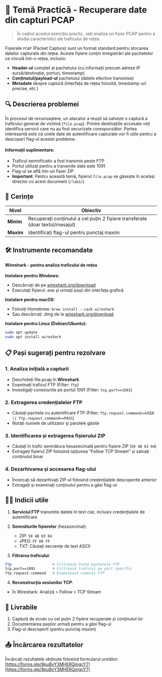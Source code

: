 # 📝 Temă Practică - Recuperare date din capturi PCAP

> În cadrul acestui exercițiu practic, veți analiza un fișier PCAP pentru a studia caracteristici ale traficului de rețea.

Fișierele `PCAP` (Packet Capture) sunt un format standard pentru stocarea datelor capturate din rețea. Aceste fișiere conțin înregistrări ale pachetelor ce circulă într-o rețea, inclusiv:

* **Header-ul** complet al pachetului (cu informații precum adrese IP sursă/destinație, porturi, timestamp)
* **Conținutul/payload-ul** pachetului (datele efective transmise)
* **Metadate** despre captură (interfața de rețea folosită, timestamp-uri precise, etc.)

## 🔍 Descrierea problemei
În procesul de recunoaștere, un atacator a reușit să salveze o captură a traficului generat de victimă (`file.pcap`). Printre destinațiile accesate veți identifica servicii care nu au fost securizate corespunzător. Partea interesantă este că unele date de autentificare capturate vor fi utile pentru a descoperi flag-ul acestei probleme.

#### Informații suplimentare:
* Traficul semnificativ a fost transmis peste FTP
* Portul utilizat pentru a transmite date este 1091
* Flag-ul se află într-un fișier ZIP
* **Important**: Pentru această temă, fișierul `file.pcap` se găsește în același director cu acest document (`/lab3/`)

## 🎯 Cerințe

| Nivel | Obiectiv |
|-------|----------|
| **Minim** | Recuperați conținutul a cel puțin 2 fișiere transferate (doar textul/mesajul) |
| **Maxim** | Identificați flag-ul pentru punctaj maxim |

## 🛠️ Instrumente recomandate

####  **Wireshark** - pentru analiza traficului de rețea

**Instalare pentru Windows:**
  - Descărcați de pe [wireshark.org/download](https://www.wireshark.org/download.html)
  - Executați fișierul .exe și urmați pașii din interfața grafică

**Instalare pentru macOS:**
  - Folosiți Homebrew: `brew install --cask wireshark`
  - Sau descărcați .dmg de la [wireshark.org/download](https://www.wireshark.org/download.html)

**Instalare pentru Linux (Debian/Ubuntu):**
```bash
sudo apt update
sudo apt install wireshark
```


## 📋 Pași sugerați pentru rezolvare

### 1. Analiza inițială a capturii
- Deschideți file.pcap în **Wireshark**
- Examinați traficul FTP (Filter: `ftp`)
- Investigați conexiunile pe portul 1091 (Filter: `tcp.port==1091`)

### 2. Extragerea credențialelor FTP
- Căutați pachete cu autentificare FTP (Filter: `ftp.request.command==USER || ftp.request.command==PASS`)
- Notați numele de utilizator și parolele găsite

### 3. Identificarea și extragerea fișierului ZIP
- Căutați în trafic semnătura hexazecimală pentru fișiere ZIP (`50 4B 03 04`)
- Extrageți fișierul ZIP folosind opțiunea "Follow TCP Stream" și salvați conținutul binar

### 4. Dezarhivarea și accesarea flag-ului
- Încercați să dezarhivați ZIP-ul folosind credențialele descoperite anterior
- Extrageți și examinați conținutul pentru a găsi flag-ul

## 👨‍💻 Indicii utile

1. **Serviciul FTP** transmite datele în text clar, inclusiv credențialele de autentificare

2. **Semnăturile fișierelor** (hexazecimal):
   - ZIP: `50 4B 03 04`
   - JPEG: `FF D8 FF`
   - TXT: Căutați secvențe de text ASCII

3. **Filtrarea traficului**:
```bash
ftp                   # Filtrează toate pachetele FTP
tcp.port==1091        # Filtrează traficul pe port specific
ftp.request.command   # Examinează comenzi FTP
```

4. **Reconstrucția sesiunilor TCP**:
- În Wireshark: Analiză > Follow > TCP Stream

## 📝 Livrabile

1. Captură de ecran cu cel puțin 2 fișiere recuperate și conținutul lor
2. Documentarea pașilor urmați pentru a găsi flag-ul
3. Flag-ul descoperit (pentru punctaj maxim)

## 📤 Încărcarea rezultatelor

Încărcați rezultatele obținute folosind formularul următor:
[https://forms.gle/9puBvY3MHERQmgcY7](https://forms.gle/9puBvY3MHERQmgcY7)